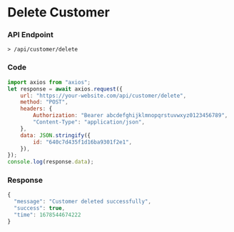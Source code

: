 # Delete Customer

### API Endpoint

```
> /api/customer/delete
```

### Code

```js copy
import axios from "axios";
let response = await axios.request({
    url: "https://your-website.com/api/customer/delete",
    method: "POST",
    headers: {
        Authorization: "Bearer abcdefghijklmnopqrstuvwxyz0123456789",
        "Content-Type": "application/json",
    },
    data: JSON.stringify({
        id: "640c7d435f1d16ba9301f2e1",
    }),
});
console.log(response.data);
```

### Response

```js copy
{
  "message": "Customer deleted successfully",
  "success": true,
  "time": 1678544674222
}
```
